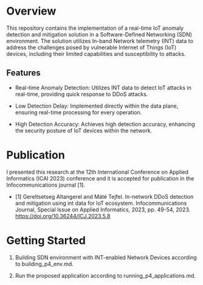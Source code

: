 # Overview

This repository contains the implementation of a real-time IoT anomaly detection and mitigation solution in a Software-Defined Networking (SDN) environment. 
The solution utilizes In-band Network telemetry (INT) data to address the challenges posed by vulnerable Internet of Things (IoT) devices, including their limited capabilities and susceptibility to attacks.

## Features

- Real-time Anomaly Detection: Utilizes INT data to detect IoT attacks in real-time, providing quick response to DDoS attacks.

- Low Detection Delay: Implemented directly within the data plane, ensuring real-time processing for every operation.

- High Detection Accuracy: Achieves high detection accuracy, enhancing the security posture of IoT devices within the network.

# Publication

I presented this research at the 12th International Conference on Applied Informatics (ICAI 2023) conference and it is accepted for publication in the Infocommunications journal [1].

- [1] Gereltsetseg Altangerel and Máté Tejfel. In-network DDoS detection and mitigation using int data for IoT ecosystem. Infocommunications Journal, Special Issue on Applied Informatics, 2023, pp. 49-54, 2023.  https://doi.org/10.36244/ICJ.2023.5.8

# Getting Started

1. Building SDN environment with INT-enabled Network Devices according to building_p4_env.md.

2. Run the proposed application according to running_p4_applications.md. 





